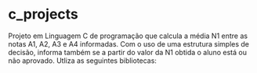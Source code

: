# c_projects
Projeto em Linguagem C de programação que calcula a média N1 entre as notas A1, A2, A3 e A4 informadas.
Com o uso de uma estrutura simples de decisão, informa também se a partir do valor da N1 obtida o aluno 
está ou não aprovado.
Utliza as seguintes bibliotecas:
